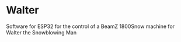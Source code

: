 # Walter
Software for ESP32 for the control of a BeamZ 1800Snow machine for Walter the Snowblowing Man
